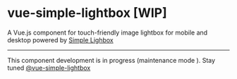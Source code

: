 # vue-simple-lightbox [WIP]
A Vue.js component for touch-friendly image lightbox for mobile and desktop powered by [Simple Lighbox](https://github.com/andreknieriem/simplelightbox)

---

This component development is in progress (maintenance mode ). Stay tuned [@vue-simple-lightbox](https://github.com/vrajroham/vue-simple-lightbox)
